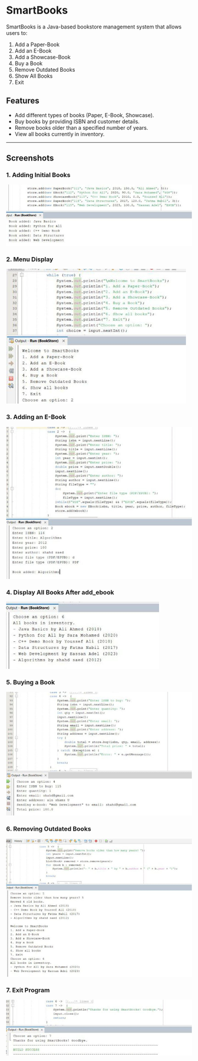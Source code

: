 # SmartBooks

SmartBooks is a Java-based bookstore management system that allows users to:

1. Add a Paper-Book  
2. Add an E-Book  
3. Add a Showcase-Book  
4. Buy a Book  
5. Remove Outdated Books  
6. Show All Books  
7. Exit  

## Features

- Add different types of books (Paper, E-Book, Showcase).
- Buy books by providing ISBN and customer details.
- Remove books older than a specified number of years.
- View all books currently in inventory.

---

## Screenshots

### 1. Adding Initial Books
![Initial Books](images/initial_books.jpg)

### 2. Menu Display
![Menu](images/menu.jpg)

### 3. Adding an E-Book
![Add E-Book](images/add_ebook.jpg)

### 4. Display All Books After add_ebook
![Show All](images/show_all_books.jpg)

### 5. Buying a Book
![Buy Book](images/buy_book.jpg)

### 6. Removing Outdated Books
![Remove Outdated](images/remove_outdated.jpg)

### 7. Exit Program
![Exit](images/exit.jpg)